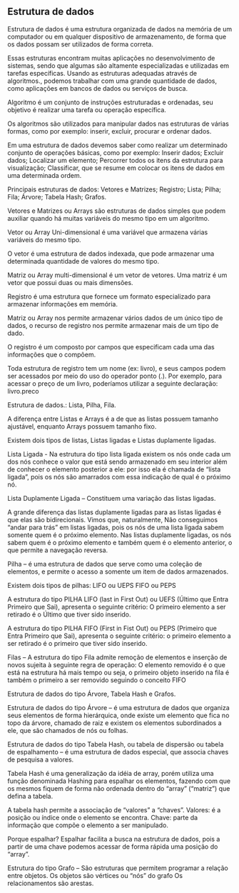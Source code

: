 ﻿## Estrutura de dados

Estrutura de dados é uma estrutura organizada de dados na memória de um computador ou em qualquer dispositivo de armazenamento, de forma que os dados possam ser utilizados de forma correta.

Essas estruturas encontram muitas aplicações no desenvolvimento de sistemas, sendo que algumas são altamente especializadas e utilizadas em tarefas específicas.
Usando as estruturas adequadas através de algoritmos., podemos trabalhar com uma grande quantidade de dados, como aplicações em bancos de dados ou serviços de busca.

Algoritmo é um conjunto de instruções estruturadas e ordenadas, seu objetivo é realizar uma tarefa ou operação específica.

Os algoritmos são utilizados para manipular dados nas estruturas de várias formas, como por exemplo: inserir, excluir, procurar e ordenar dados.

Em uma estrutura de dados devemos saber como realizar um determinado conjunto de operações básicas, como por exemplo:
Inserir dados;
Excluir dados;
Localizar um elemento;
Percorrer todos os itens da estrutura para visualização; 
Classificar, que se resume em colocar os itens de dados em uma determinada ordem.

Principais estruturas de dados: 
Vetores e Matrizes;
Registro;
Lista;
Pilha;
Fila;
Árvore;
Tabela Hash;
Grafos.


Vetores e Matrizes ou Arrays são estruturas de dados simples que podem auxiliar quando há muitas variáveis do mesmo tipo em um algoritmo. 

Vetor ou Array Uni-dimensional é uma variável que armazena várias variáveis do mesmo tipo.

O vetor é uma estrutura de dados indexada, que pode armazenar uma determinada quantidade de valores do mesmo tipo. 

Matriz ou Array multi-dimensional é um vetor de vetores.
Uma matriz é um vetor que possui duas ou mais dimensões.

Registro é uma estrutura que fornece um formato especializado para armazenar informações em memória. 

Matriz ou Array nos permite armazenar vários dados de um único tipo de dados, o recurso de registro nos permite armazenar mais de um tipo de dado.

O registro é um composto por campos que especificam cada uma das informações que o compõem.

Toda estrutura de registro tem um nome (ex: livro), e seus campos podem ser acessados por meio do uso do operador ponto (.). Por exemplo, para acessar o preço de um livro, poderíamos utilizar a seguinte declaração:  livro.preco

Estrutura de dados.: Lista, Pilha, Fila.

A diferença entre Listas e Arrays é a de que as listas possuem tamanho ajustável, enquanto Arrays possuem tamanho fixo. 

 Existem dois tipos de listas, Listas ligadas e Listas duplamente ligadas. 

Lista Ligada - Na estrutura do tipo lista ligada existem os nós onde cada um dos nós conhece o valor que está sendo armazenado em seu interior além de conhecer o elemento posterior a ele: por isso ela é chamada de “lista ligada”, pois os nós são amarrados com essa indicação de qual é o próximo nó. 

Lista Duplamente Ligada – Constituem uma variação das listas ligadas. 

A grande diferença das listas duplamente ligadas para as listas ligadas é que elas são bidirecionais. Vimos que, naturalmente, Não conseguimos “andar para trás” em listas ligadas, pois os nós de uma lista ligada sabem somente quem é o próximo elemento. Nas listas duplamente ligadas, os nós sabem quem é o próximo elemento e também quem é o elemento anterior, o que permite a navegação reversa. 

Pilha – é uma estrutura de dados que serve como uma coleção de elementos, e permite o acesso a somente um item de dados armazenados.

Existem dois tipos de pilhas: 
LIFO ou UEPS
FIFO ou PEPS

A estrutura do tipo PILHA LIFO (last in First Out) ou UEFS (Último que Entra Primeiro que Sai), apresenta o seguinte critério: O primeiro elemento a ser retirado é o Último que tiver sido inserido. 

A estrutura do tipo PILHA FIFO (First in Fist Out) ou PEPS (Primeiro que Entra Primeiro que Sai), apresenta o seguinte critério: o primeiro elemento a ser retirado é o primeiro que tiver sido inserido. 

Filas – A estrutura do tipo Fila admite remoção de elementos e inserção de novos sujeita à seguinte regra de operação:
O elemento removido é o que está na estrutura há mais tempo ou seja, o primeiro objeto inserido na fila é também o primeiro a ser removido seguindo o conceito FIFO


Estrutura de dados do tipo Árvore, Tabela Hash e Grafos.

Estrutura de dados do tipo Árvore – é uma estrutura de dados que organiza seus elementos de forma hierárquica, onde existe um elemento que fica no topo da árvore, chamado de raiz e existem os elementos subordinados a ele, que são chamados de nós ou folhas.

Estrutura de dados do tipo Tabela Hash, ou tabela de dispersão ou tabela de espalhamento – é uma estrutura de dados especial, que associa chaves de pesquisa a valores.

Tabela Hash é uma generalização da idéia de array, porém utiliza uma função denominada Hashing para espalhar os elementos, fazendo com que os mesmos fiquem de forma não ordenada dentro do “array” (“matriz”) que defina a tabela.

A tabela hash permite a associação de “valores” a “chaves”.
Valores: é a posição ou índice onde o elemento se encontra.
Chave: parte da informação que compõe o elemento a ser manipulado. 

Porque espalhar? Espalhar facilita a busca na estrutura de dados, pois a partir de uma chave podemos acessar de forma rápida uma posição do “array”. 


Estrutura do tipo Grafo – São estruturas que permitem programar a relação entre objetos.
Os objetos são vértices ou “nós” do grafo
Os relacionamentos são arestas. 

